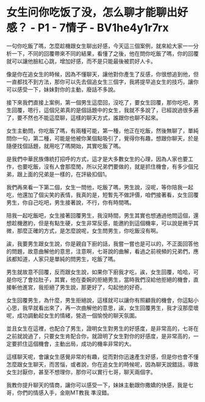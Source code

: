 # 女生问你吃饭了没，怎么聊才能聊出好感？ - P1 - 7情子 - BV1he4y1r7rx

一句你吃飯了嗎，怎麼趁機跟女生聊出好感，今天這三個案例，就來給大家一一分析一下，不同的回覆帶來不同的結果，看懂了之後，他在問你吃飯了嗎，你的回覆就可以讓他臉紅心跳，增加好感，而不是只能最後被罰好人卡。

像是你在追女生的時候，因為不懂聊天，讓他對你產生了反感，你很想追到他，但一直都找不到方法，那你可以先去個追女生三個字，我將提早追女生的技巧，讓你可以感受一下，妹妹對你的主動，廢話不多說。

接下來我們直接上案例，第一個男生這麼回，沒吃了，要女生回覆，那你吃吧，男生回覆，嗯行，這個兄弟真的是個話題中的女生，我就不多說了，已經說過很多遍了，要不然也不能這麼聊，這樣的聊天方式，誰跟你也聊不起來。

女生主動問，你吃飯了嗎，有兩種可能，第一種，他正在吃飯，然後無聊了，單純問你一句，第二種，可能是他被你某個點吸引了，覺得你有趣，想跟你聊天，於是隨便找個話題，就用吃了嗎開始，其實吃飯了嗎。

是我們中華民族傳統打招呼的方式，這才是大多數女生的心理，因為人家也要工作，也要吃飯，沒有人會那麼閒，所以兄弟們要做的，就是抓住機會，有多少個兄弟，跟上面的兄弟是一樣的，在評級扣個1。

我們再來看一下第二個，女生一問他，吃飯了嗎，男生說，沒呢，等你陪我一起吃，他還加了個尖笑的表情，我真的是，短暫先不做評價，咱們接著看，女生回覆男生，你自己吃吧，男生接著說，不行，你有時間嗎。

陪我一起吃飯吧，女生接著回覆男生，我沒時間，男生其實也想通過他問這個，還想趁機邀約，但是有點生硬，女生非常反感，能邀約到這個機率，可以說是微乎其微，那麼正確的方式，是怎麼說呢，女生問男生，你吃飯沒有啊。

誒，我要男生跟女生說，你是親自下廚的話，我嘗一嘗也是可以的，不正面回答他的問題，故意曲解他的意思，注意啊，七哥說的曲解，看過之前視頻的兄弟們，應該都知道，人家只是單純的問男生，吃飯了嗎。

男生就故意不回覆，反而跟女生說，如果你下廚我才吃，誒，女生回覆，哈哈，可是你吃了會拉肚子，其實，他在委婉的拒絕男生，當時我們沒給他拒絕的機會，直接斬他進宮，我拒絕了男生說，那更好了，勾起他的好奇。

女生回覆男生，為什麼，男生拒絕說，這樣就可以讓你有照顧我的機會，你這點小心思，我早就看出來了，再一次曲解他的意思，誒，女生回覆男生，我才沒那麼壞呢，成功調動起女生的情緒，營造一個愉悅的聊天氛圍。

並且女生在這裡，也配合了男生，證明女生對男生的好感度，是非常高的，七哥在之前就說過了，只要女生肯配合你，就證明了女生對你的好感度，是非常高的，一定要抓住這個機會，主動出局，成功的機率非常的大。

這樣聊天呢，會讓女生感覺非常的有趣，從而對你迅速產生好感，但是你也會不懂怎麼跟女生聊天，而苦惱，或者說，你在追女生的時候呢，因為聊天說錯話，導致女生討厭你，甚至不想理你，那你可以實行七哥，聊天兩個字。

我教你提升聊天的情商，讓你可以感受一下，妹妹主動跟你撒嬌的快感，我是七哥，你們的情感入手，金剛MT教我 準沒錯。